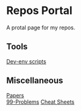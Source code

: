 # Repos Portal

A protal page for my repos.


## Tools

[Dev-env scripts](https://github.com/kirisky/EnvScripts)


## Miscellaneous

[Papers](https://github.com/kirisky/PaperCollection)    
[99-Problems](https://github.com/kirisky/NinetyNine-Problems)
[Cheat Sheets](https://github.com/kirisky/CheatSheets)
